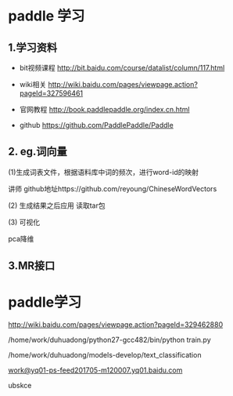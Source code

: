 # paddle 学习

## 1.学习资料

* bit视频课程
http://bit.baidu.com/course/datalist/column/117.html

* wiki相关
http://wiki.baidu.com/pages/viewpage.action?pageId=327596461

* 官网教程
http://book.paddlepaddle.org/index.cn.html

* github
https://github.com/PaddlePaddle/Paddle

## 2. eg.词向量

(1)生成词表文件，根据语料库中词的频次，进行word-id的映射


讲师 github地址https://github.com/reyoung/ChineseWordVectors



(2) 生成结果之后应用
读取tar包

(3) 可视化

pca降维

## 3.MR接口

# paddle学习
http://wiki.baidu.com/pages/viewpage.action?pageId=329462880


/home/work/duhuadong/python27-gcc482/bin/python train.py

/home/work/duhuadong/models-develop/text_classification

work@yq01-ps-feed201705-m120007.yq01.baidu.com

ubskce


